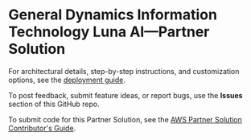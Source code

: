 # General Dynamics Information Technology Luna AI—Partner Solution

For architectural details, step-by-step instructions, and customization options, see the [deployment guide](https://fwd.aws/bD8Jq?).

To post feedback, submit feature ideas, or report bugs, use the **Issues** section of this GitHub repo.

To submit code for this Partner Solution, see the [AWS Partner Solution Contributor's Guide](https://fwd.aws/NwqYA?).